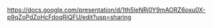 https://docs.google.com/presentation/d/1th5leNRj0Y9mAORZ6oxu0X-p9qZoPdZoHcFdoqRiQFU/edit?usp=sharing